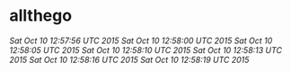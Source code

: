 # allthego
*Sat Oct 10 12:57:56 UTC 2015*
*Sat Oct 10 12:58:00 UTC 2015*
*Sat Oct 10 12:58:05 UTC 2015*
*Sat Oct 10 12:58:10 UTC 2015*
*Sat Oct 10 12:58:13 UTC 2015*
*Sat Oct 10 12:58:16 UTC 2015*
*Sat Oct 10 12:58:19 UTC 2015*
